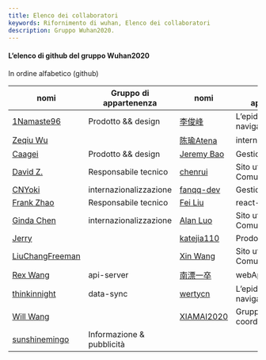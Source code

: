 ```yaml
---
title: Elenco dei collaboratori
keywords: Rifornimento di wuhan, Elenco dei collaboratori
description: Gruppo Wuhan2020.
---
```


####   L’elenco di github del gruppo Wuhan2020
In ordine alfabetico (github)

| nomi   | Gruppo di appartenenza | nomi   | Gruppo di appartenenza |
| ------ | ------ | ------ | ------ |
| [1Namaste96](https://github.com/1Namaste96) | Prodotto && design | [李俊峰](https://github.com/admin8756) | L’epidemia di navigazione |
| [Zeqiu Wu](https://github.com/allenfantasy) || [陈瑜Atena](https://github.com/Atena1118) | internazionalizzazione |
| [Caagei](https://github.com/Caagei) | Prodotto && design |[Jeremy Bao](https://github.com/bao1018) | Gestione del progetto |
| [David Z.](https://github.com/bkbabydp) | Responsabile tecnico | [chenrui](https://github.com/chenrui333) | Sito ufficiale della Comunità |
| [CNYoki](https://github.com/CNYoki) | internazionalizzazione | [fanqq-dev](https://github.com/fanqq-dev) | Gestione del progetto |
| [Frank Zhao](https://github.com/frank-zsy) | Responsabile tecnico | [Fei Liu](https://github.com/geastwood) | react-native |
| [Ginda Chen](https://github.com/GindaChen) | internazionalizzazione | [Alan Luo](https://github.com/iLtc) | Sito ufficiale della Comunità |
| [Jerry](https://github.com/JerryKuan) |  | [katejia110](https://github.com/katejia110) | Prodotto && design |
| [LiuChangFreeman](https://github.com/LiuChangFreeman) |  | [Xin Wang](https://github.com/lovepoem) | Sito ufficiale della Comunità |
| [Rex Wang](https://github.com/rexwangcc) | api-server | [南漂一卒](https://github.com/TechQuery) | webApp |
| [thinkinnight](https://github.com/thinkinnight) | data-sync | [wertycn](https://github.com/wertycn) | L’epidemia di navigazione |
| [Will Wang](https://github.com/will-ww) | | [XIAMAI2020](https://github.com/XIAMAI2020) |Gruppo di coordinamento |
| [sunshinemingo](https://github.com/sunshinemingo) | Informazione & pubblicità| 



